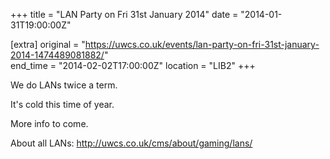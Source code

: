 +++
title = "LAN Party on Fri 31st January 2014"
date = "2014-01-31T19:00:00Z"

[extra]
original = "https://uwcs.co.uk/events/lan-party-on-fri-31st-january-2014-1474489081882/"    
end_time = "2014-02-02T17:00:00Z"
location = "LIB2"
+++

We do LANs twice a term.

It's cold this time of year.

More info to come.

About all LANs: http://uwcs.co.uk/cms/about/gaming/lans/

